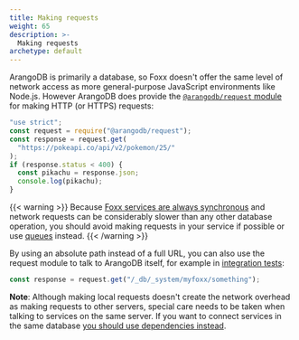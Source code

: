 ```yaml
---
title: Making requests
weight: 65
description: >-
  Making requests
archetype: default
---
```

ArangoDB is primarily a database, so Foxx doesn't offer the same level of
network access as more general-purpose JavaScript environments like Node.js.
However ArangoDB does provide the
[`@arangodb/request` module](../../javascript-api/request.md)
for making HTTP (or HTTPS) requests:

```js
"use strict";
const request = require("@arangodb/request");
const response = request.get(
  "https://pokeapi.co/api/v2/pokemon/25/"
);
if (response.status < 400) {
  const pikachu = response.json;
  console.log(pikachu);
}
```

{{< warning >}}
Because
[Foxx services are always synchronous](../_index.md#compatibility-caveats)
and network requests can be considerably slower than any other
database operation, you should avoid making requests in your service
if possible or use [queues](scripts-and-scheduling.md#queues) instead.
{{< /warning >}}

By using an absolute path instead of a full URL, you can also use the
request module to talk to ArangoDB itself,
for example in [integration tests](testing-foxx-services.md#integration-testing):

```js
const response = request.get("/_db/_system/myfoxx/something");
```

**Note**: Although making local requests doesn't create the network overhead
as making requests to other servers, special care needs to be taken when
talking to services on the same server. If you want to connect services
in the same database [you should use dependencies instead](linking-services-together.md).
